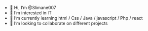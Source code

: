 - 👋 Hi, I’m @Slimane007
- 👀 I’m interested in IT
- 🌱 I’m currently learning html / Css / Java / javascript / Php / react 
- 💞️ I’m looking to collaborate on different projects 

<!---
Slimane007/Slimane007 is a ✨ special ✨ repository because its `README.md` (this file) appears on your GitHub profile.
You can click the Preview link to take a look at your changes.
--->

